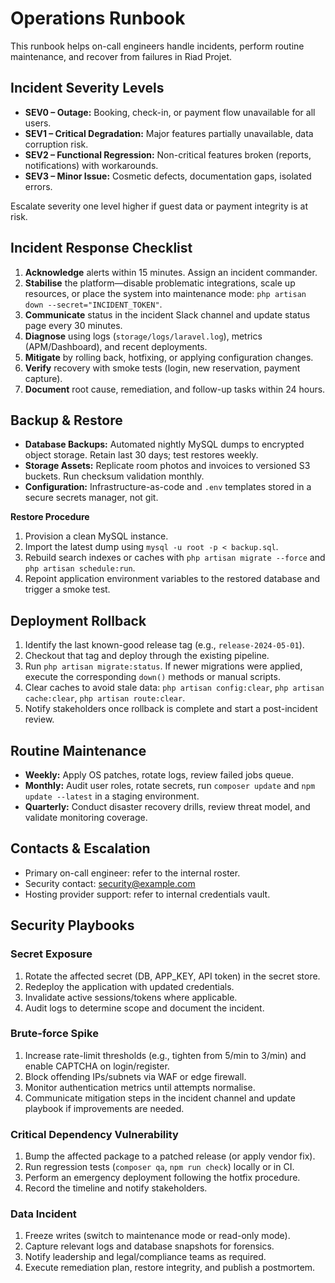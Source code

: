 # Operations Runbook

This runbook helps on-call engineers handle incidents, perform routine maintenance, and recover from failures in Riad Projet.

## Incident Severity Levels
- **SEV0 – Outage:** Booking, check-in, or payment flow unavailable for all users.
- **SEV1 – Critical Degradation:** Major features partially unavailable, data corruption risk.
- **SEV2 – Functional Regression:** Non-critical features broken (reports, notifications) with workarounds.
- **SEV3 – Minor Issue:** Cosmetic defects, documentation gaps, isolated errors.

Escalate severity one level higher if guest data or payment integrity is at risk.

## Incident Response Checklist
1. **Acknowledge** alerts within 15 minutes. Assign an incident commander.
2. **Stabilise** the platform—disable problematic integrations, scale up resources, or place the system into maintenance mode: `php artisan down --secret="INCIDENT_TOKEN"`.
3. **Communicate** status in the incident Slack channel and update status page every 30 minutes.
4. **Diagnose** using logs (`storage/logs/laravel.log`), metrics (APM/Dashboard), and recent deployments.
5. **Mitigate** by rolling back, hotfixing, or applying configuration changes.
6. **Verify** recovery with smoke tests (login, new reservation, payment capture).
7. **Document** root cause, remediation, and follow-up tasks within 24 hours.

## Backup & Restore
- **Database Backups:** Automated nightly MySQL dumps to encrypted object storage. Retain last 30 days; test restores weekly.
- **Storage Assets:** Replicate room photos and invoices to versioned S3 buckets. Run checksum validation monthly.
- **Configuration:** Infrastructure-as-code and `.env` templates stored in a secure secrets manager, not git.

**Restore Procedure**
1. Provision a clean MySQL instance.
2. Import the latest dump using `mysql -u root -p < backup.sql`.
3. Rebuild search indexes or caches with `php artisan migrate --force` and `php artisan schedule:run`.
4. Repoint application environment variables to the restored database and trigger a smoke test.

## Deployment Rollback
1. Identify the last known-good release tag (e.g., `release-2024-05-01`).
2. Checkout that tag and deploy through the existing pipeline.
3. Run `php artisan migrate:status`. If newer migrations were applied, execute the corresponding `down()` methods or manual scripts.
4. Clear caches to avoid stale data: `php artisan config:clear`, `php artisan cache:clear`, `php artisan route:clear`.
5. Notify stakeholders once rollback is complete and start a post-incident review.

## Routine Maintenance
- **Weekly:** Apply OS patches, rotate logs, review failed jobs queue.
- **Monthly:** Audit user roles, rotate secrets, run `composer update` and `npm update --latest` in a staging environment.
- **Quarterly:** Conduct disaster recovery drills, review threat model, and validate monitoring coverage.

## Contacts & Escalation
- Primary on-call engineer: refer to the internal roster.
- Security contact: [security@example.com](mailto:security@example.com)
- Hosting provider support: refer to internal credentials vault.

## Security Playbooks
### Secret Exposure
1. Rotate the affected secret (DB, APP_KEY, API token) in the secret store.
2. Redeploy the application with updated credentials.
3. Invalidate active sessions/tokens where applicable.
4. Audit logs to determine scope and document the incident.

### Brute-force Spike
1. Increase rate-limit thresholds (e.g., tighten from 5/min to 3/min) and enable CAPTCHA on login/register.
2. Block offending IPs/subnets via WAF or edge firewall.
3. Monitor authentication metrics until attempts normalise.
4. Communicate mitigation steps in the incident channel and update playbook if improvements are needed.

### Critical Dependency Vulnerability
1. Bump the affected package to a patched release (or apply vendor fix).
2. Run regression tests (`composer qa`, `npm run check`) locally or in CI.
3. Perform an emergency deployment following the hotfix procedure.
4. Record the timeline and notify stakeholders.

### Data Incident
1. Freeze writes (switch to maintenance mode or read-only mode).
2. Capture relevant logs and database snapshots for forensics.
3. Notify leadership and legal/compliance teams as required.
4. Execute remediation plan, restore integrity, and publish a postmortem.
